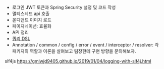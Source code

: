 - 로그인 JWT 토큰과  Spring Security 설정 및 코드 작성
- 멀티스레드 api 호출
- 온디맨드 이미지 로드
- 페이지네이션: 효율화
- API 정리
- [쿼리 DSL](https://velog.io/@soyeon207/QueryDSL-Spring-Boot-%EC%97%90%EC%84%9C-QueryDSL-JPA-%EC%82%AC%EC%9A%A9%ED%95%98%EA%B8%B0)
- Annotation / common / config / error / event / interceptor / resolver: 각 패키지의 역할과 이론을 살펴보고 팀장한테 구현 방향을 문의해보자.

slf4js
https://gmlwjd9405.github.io/2019/01/04/logging-with-slf4j.html